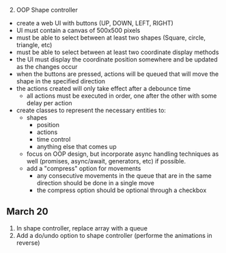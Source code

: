 2. OOP Shape controller

- create a web UI with buttons (UP, DOWN, LEFT, RIGHT)
- UI must contain a canvas of 500x500 pixels
- must be able to select between at least two shapes (Square, circle, triangle, etc)
- must be able to select between at least two coordinate display methods
- the UI must display the coordinate position somewhere and be updated as the changes occur
- when the buttons are pressed, actions will be queued that will move the shape in the specified direction
- the actions created will only take effect after a debounce time
  - all actions must be executed in order, one after the other with some delay per action
- create classes to represent the necessary entities to:
  - shapes
    - position
    - actions
    - time control
    - anything else that comes up
  - focus on OOP design, but incorporate async handling techniques as well (promises, async/await, generators, etc) if possible.
  - add a "compress" option for movements
    - any consecutive movements in the queue that are in the same direction should be done in a single move
    - the compress option should be optional through a checkbox

## March 20

1. In shape controller, replace array with a queue
2. Add a do/undo option to shape controller (performe the animations in reverse)
